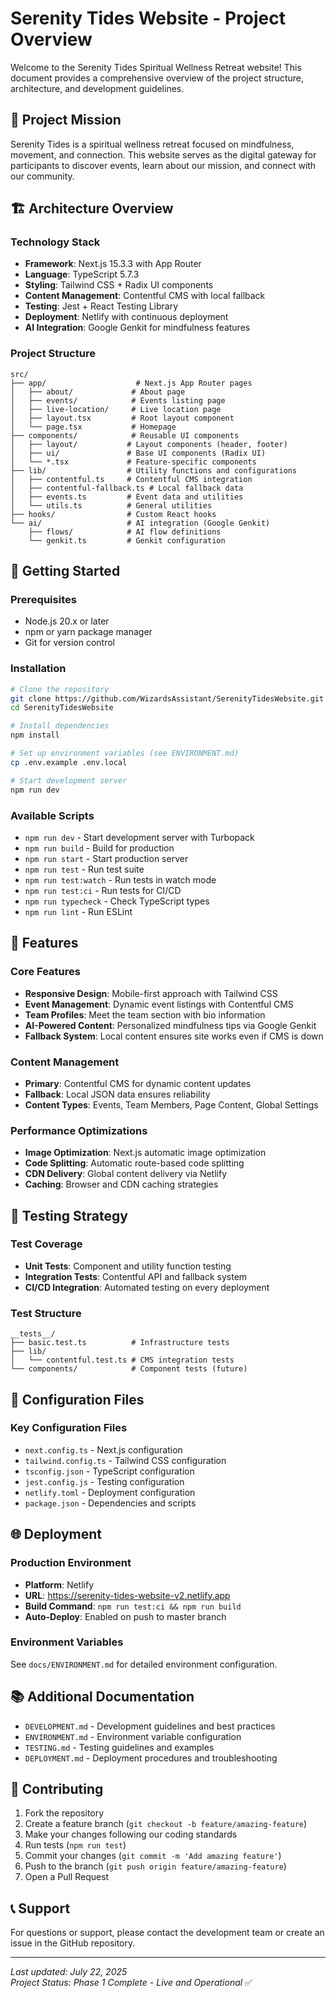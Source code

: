 # Serenity Tides Website - Project Overview

Welcome to the Serenity Tides Spiritual Wellness Retreat website! This document provides a comprehensive overview of the project structure, architecture, and development guidelines.

## 🌊 Project Mission

Serenity Tides is a spiritual wellness retreat focused on mindfulness, movement, and connection. This website serves as the digital gateway for participants to discover events, learn about our mission, and connect with our community.

## 🏗️ Architecture Overview

### Technology Stack
- **Framework**: Next.js 15.3.3 with App Router
- **Language**: TypeScript 5.7.3
- **Styling**: Tailwind CSS + Radix UI components
- **Content Management**: Contentful CMS with local fallback
- **Testing**: Jest + React Testing Library
- **Deployment**: Netlify with continuous deployment
- **AI Integration**: Google Genkit for mindfulness features

### Project Structure
```
src/
├── app/                    # Next.js App Router pages
│   ├── about/             # About page
│   ├── events/            # Events listing page
│   ├── live-location/     # Live location page
│   ├── layout.tsx         # Root layout component
│   └── page.tsx           # Homepage
├── components/            # Reusable UI components
│   ├── layout/           # Layout components (header, footer)
│   ├── ui/               # Base UI components (Radix UI)
│   └── *.tsx             # Feature-specific components
├── lib/                  # Utility functions and configurations
│   ├── contentful.ts     # Contentful CMS integration
│   ├── contentful-fallback.ts # Local fallback data
│   ├── events.ts         # Event data and utilities
│   └── utils.ts          # General utilities
├── hooks/                # Custom React hooks
└── ai/                   # AI integration (Google Genkit)
    ├── flows/            # AI flow definitions
    └── genkit.ts         # Genkit configuration
```

## 🚀 Getting Started

### Prerequisites
- Node.js 20.x or later
- npm or yarn package manager
- Git for version control

### Installation
```bash
# Clone the repository
git clone https://github.com/WizardsAssistant/SerenityTidesWebsite.git
cd SerenityTidesWebsite

# Install dependencies
npm install

# Set up environment variables (see ENVIRONMENT.md)
cp .env.example .env.local

# Start development server
npm run dev
```

### Available Scripts
- `npm run dev` - Start development server with Turbopack
- `npm run build` - Build for production
- `npm run start` - Start production server
- `npm run test` - Run test suite
- `npm run test:watch` - Run tests in watch mode
- `npm run test:ci` - Run tests for CI/CD
- `npm run typecheck` - Check TypeScript types
- `npm run lint` - Run ESLint

## 📱 Features

### Core Features
- **Responsive Design**: Mobile-first approach with Tailwind CSS
- **Event Management**: Dynamic event listings with Contentful CMS
- **Team Profiles**: Meet the team section with bio information
- **AI-Powered Content**: Personalized mindfulness tips via Google Genkit
- **Fallback System**: Local content ensures site works even if CMS is down

### Content Management
- **Primary**: Contentful CMS for dynamic content updates
- **Fallback**: Local JSON data ensures reliability
- **Content Types**: Events, Team Members, Page Content, Global Settings

### Performance Optimizations
- **Image Optimization**: Next.js automatic image optimization
- **Code Splitting**: Automatic route-based code splitting
- **CDN Delivery**: Global content delivery via Netlify
- **Caching**: Browser and CDN caching strategies

## 🧪 Testing Strategy

### Test Coverage
- **Unit Tests**: Component and utility function testing
- **Integration Tests**: Contentful API and fallback system
- **CI/CD Integration**: Automated testing on every deployment

### Test Structure
```
__tests__/
├── basic.test.ts          # Infrastructure tests
├── lib/
│   └── contentful.test.ts # CMS integration tests
└── components/            # Component tests (future)
```

## 🔧 Configuration Files

### Key Configuration Files
- `next.config.ts` - Next.js configuration
- `tailwind.config.ts` - Tailwind CSS configuration
- `tsconfig.json` - TypeScript configuration
- `jest.config.js` - Testing configuration
- `netlify.toml` - Deployment configuration
- `package.json` - Dependencies and scripts

## 🌐 Deployment

### Production Environment
- **Platform**: Netlify
- **URL**: https://serenity-tides-website-v2.netlify.app
- **Build Command**: `npm run test:ci && npm run build`
- **Auto-Deploy**: Enabled on push to master branch

### Environment Variables
See `docs/ENVIRONMENT.md` for detailed environment configuration.

## 📚 Additional Documentation

- `DEVELOPMENT.md` - Development guidelines and best practices
- `ENVIRONMENT.md` - Environment variable configuration
- `TESTING.md` - Testing guidelines and examples
- `DEPLOYMENT.md` - Deployment procedures and troubleshooting

## 🤝 Contributing

1. Fork the repository
2. Create a feature branch (`git checkout -b feature/amazing-feature`)
3. Make your changes following our coding standards
4. Run tests (`npm run test`)
5. Commit your changes (`git commit -m 'Add amazing feature'`)
6. Push to the branch (`git push origin feature/amazing-feature`)
7. Open a Pull Request

## 📞 Support

For questions or support, please contact the development team or create an issue in the GitHub repository.

---

*Last updated: July 22, 2025*  
*Project Status: Phase 1 Complete - Live and Operational* ✅

